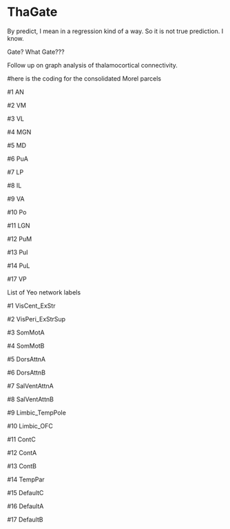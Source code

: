 # ThaGate

By predict, I mean in a regression kind of a way. So it is not true prediction. I know. 

Gate? What Gate???

Follow up on graph analysis of thalamocortical connectivity.

#here is the coding for the consolidated Morel parcels

#1 AN

#2 VM

#3 VL

#4 MGN

#5 MD

#6 PuA

#7 LP

#8 IL

#9 VA 

#10 Po

#11 LGN

#12 PuM

#13 PuI

#14 PuL

#17 VP



List of Yeo network labels

#1 VisCent_ExStr

#2 VisPeri_ExStrSup

#3 SomMotA

#4 SomMotB

#5 DorsAttnA

#6 DorsAttnB

#7 SalVentAttnA

#8 SalVentAttnB

#9 Limbic_TempPole

#10 Limbic_OFC

#11 ContC

#12 ContA

#13 ContB

#14 TempPar

#15 DefaultC

#16 DefaultA

#17 DefaultB
